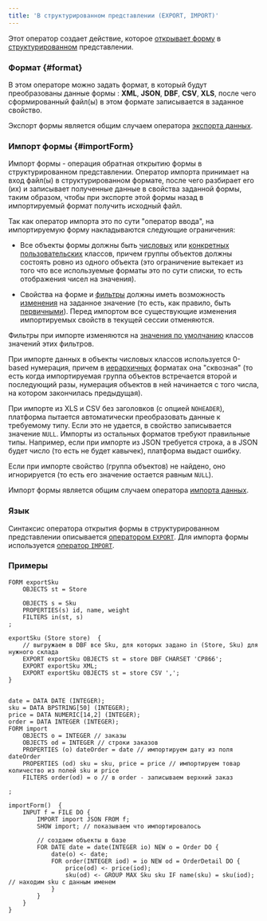 ```yaml
---
title: 'В структурированном представлении (EXPORT, IMPORT)'
---
```


Этот оператор создает действие, которое [открывает форму](Open_form.md) в [структурированном](Structured_view.md) представлении.

### Формат {#format}

В этом операторе можно задать формат, в который будут преобразованы данные формы :  **XML**, **JSON**, **DBF**, **CSV**, **XLS**, после чего сформированный файл(ы) в этом формате записывается в заданное свойство.

Экспорт формы является общим случаем оператора [экспорта данных](Data_export_EXPORT.md).

### Импорт формы {#importForm}

Импорт формы - операция обратная открытию формы в структурированном представлении. Оператор импорта принимает на вход файл(ы) в структурированном формате, после чего разбирает его (их) и записывает полученные данные в свойства заданной формы, таким образом, чтобы при экспорте этой формы назад в импортируемый формат получить исходный файл.

Так как оператор импорта это по сути "оператор ввода", на импортируемую форму накладываются следующие ограничения:

-   Все объекты формы должны быть [числовых](Built-in_classes.md#inheritance) или [конкретных](User_classes.md#abstract) [пользовательских](User_classes.md) классов, причем группы объектов должны состоять ровно из одного объекта (это ограничение вытекает из того что все используемые форматы это по сути списки, то есть отображения чисел на значения).

-   Свойства на форме и [фильтры](Form_structure.md#filters) должны иметь возможность [изменения](Property_change_CHANGE.md) на заданное значение (то есть, как правило, быть [первичными](Data_properties_DATA.md)). Перед импортом все существующие изменения импортируемых свойств в текущей сессии отменяются.

Фильтры при импорте изменяются на [значения по умолчанию](Built-in_classes.md#defaultvalue) классов значений этих фильтров.

При импорте данных в объекты числовых классов используется 0-based нумерация, причем в [иерархичных](Structured_view.md#hierarchy) форматах она "сквозная" (то есть когда импортируемая группа объектов встречается второй и последующий разы, нумерация объектов в ней начинается с того числа, на котором закончилась предыдущая).

При импорте из XLS и CSV без заголовков (с опцией `NOHEADER`), платформа пытается автоматически преобразовать данные к требуемому типу. Если это не удается, в свойство записывается значение `NULL`. Импорты из остальных форматов требуют правильные типы. Например, если при импорте из JSON требуется строка, а в JSON будет число (то есть не будет кавычек), платформа выдаст ошибку.

Если при импорте свойство (группа объектов) не найдено, оно игнорируется (то есть его значение остается равным `NULL`).

Импорт формы является общим случаем оператора [импорта данных](Data_import_IMPORT.md).

### Язык

Синтаксис оператора открытия формы в структурированном представлении описывается [оператором `EXPORT`](EXPORT_operator.md). Для импорта формы используется [оператор `IMPORT`](IMPORT_operator.md).

### Примеры

```lsf
FORM exportSku
    OBJECTS st = Store

    OBJECTS s = Sku
    PROPERTIES(s) id, name, weight
    FILTERS in(st, s)
;

exportSku (Store store)  {
    // выгружаем в DBF все Sku, для которых задано in (Store, Sku) для нужного склада
    EXPORT exportSku OBJECTS st = store DBF CHARSET 'CP866';
    EXPORT exportSku XML;
    EXPORT exportSku OBJECTS st = store CSV ',';
}
```

```lsf

date = DATA DATE (INTEGER);
sku = DATA BPSTRING[50] (INTEGER);
price = DATA NUMERIC[14,2] (INTEGER);
order = DATA INTEGER (INTEGER);
FORM import
    OBJECTS o = INTEGER // заказы
    OBJECTS od = INTEGER // строки заказов
    PROPERTIES (o) dateOrder = date // импортируем дату из поля dateOrder
    PROPERTIES (od) sku = sku, price = price // импортируем товар количество из полей sku и price
    FILTERS order(od) = o // в order - записываем верхний заказ

;

importForm()  {
    INPUT f = FILE DO {
        IMPORT import JSON FROM f;
        SHOW import; // показываем что импортировалось

        // создаем объекты в базе
        FOR DATE date = date(INTEGER io) NEW o = Order DO {
            date(o) <- date;
            FOR order(INTEGER iod) = io NEW od = OrderDetail DO {
                price(od) <- price(iod);
                sku(od) <- GROUP MAX Sku sku IF name(sku) = sku(iod); // находим sku с данным именем
            }
        }
    }
}
```
